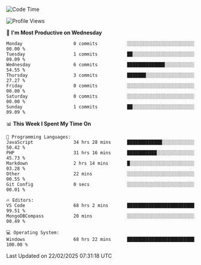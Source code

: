 <!--START_SECTION:waka-->
![Code Time](http://img.shields.io/badge/Code%20Time-4%2C165%20hrs%203%20mins-blue)

![Profile Views](http://img.shields.io/badge/Profile%20Views-0-blue)

📅 **I'm Most Productive on Wednesday** 

```text
Monday                   0 commits           ░░░░░░░░░░░░░░░░░░░░░░░░░   00.00 % 
Tuesday                  1 commits           ██░░░░░░░░░░░░░░░░░░░░░░░   09.09 % 
Wednesday                6 commits           ██████████████░░░░░░░░░░░   54.55 % 
Thursday                 3 commits           ███████░░░░░░░░░░░░░░░░░░   27.27 % 
Friday                   0 commits           ░░░░░░░░░░░░░░░░░░░░░░░░░   00.00 % 
Saturday                 0 commits           ░░░░░░░░░░░░░░░░░░░░░░░░░   00.00 % 
Sunday                   1 commits           ██░░░░░░░░░░░░░░░░░░░░░░░   09.09 % 
```


📊 **This Week I Spent My Time On** 

```text
💬 Programming Languages: 
JavaScript               34 hrs 28 mins      █████████████░░░░░░░░░░░░   50.42 % 
PHP                      31 hrs 16 mins      ███████████░░░░░░░░░░░░░░   45.73 % 
Markdown                 2 hrs 14 mins       █░░░░░░░░░░░░░░░░░░░░░░░░   03.28 % 
Other                    22 mins             ░░░░░░░░░░░░░░░░░░░░░░░░░   00.55 % 
Git Config               0 secs              ░░░░░░░░░░░░░░░░░░░░░░░░░   00.01 % 

🔥 Editors: 
VS Code                  68 hrs 2 mins       █████████████████████████   99.51 % 
MongoDBCompass           20 mins             ░░░░░░░░░░░░░░░░░░░░░░░░░   00.49 % 

💻 Operating System: 
Windows                  68 hrs 22 mins      █████████████████████████   100.00 % 
```


 Last Updated on 22/02/2025 07:31:18 UTC
<!--END_SECTION:waka-->
